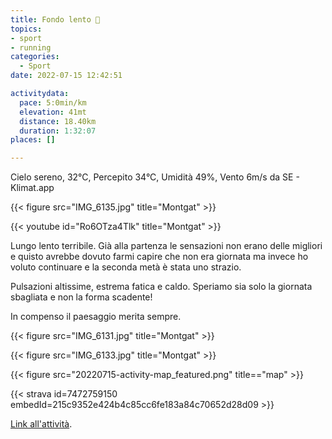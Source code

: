 ```yaml
---
title: Fondo lento 💩
topics:
- sport
- running
categories:
  - Sport
date: 2022-07-15 12:42:51

activitydata:
  pace: 5:0min/km
  elevation: 41mt
  distance: 18.40km
  duration: 1:32:07
places: []

---
```


Cielo sereno, 32°C, Percepito 34°C, Umidità 49%, Vento 6m/s da SE - Klimat.app

{{< figure src="IMG_6135.jpg" title="Montgat" >}}

<!--more-->

{{< youtube id="Ro6OTza4Tlk" title="Montgat" >}}

Lungo lento terribile. Già alla partenza le sensazioni non erano delle migliori e quisto avrebbe dovuto farmi capire che non era giornata ma invece ho voluto continuare e la seconda metà è stata uno strazio.

Pulsazioni altissime, estrema fatica e caldo. Speriamo sia solo la giornata sbagliata e non la forma scadente!

In compenso il paesaggio merita sempre.

{{< figure src="IMG_6131.jpg" title="Montgat" >}}

{{< figure src="IMG_6133.jpg" title="Montgat" >}}





{{<  figure src="20220715-activity-map_featured.png" title=="map" >}}


{{< strava id=7472759150 embedId=215c9352e424b4c85cc6fe183a84c70652d28d09 >}}

[Link all'attività](https://strava.com/activities/7472759150).
